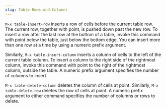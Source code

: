 ```yaml
---
slug: Table-Rows-and-Columns
---
```


`M-x table-insert-row` inserts a row of cells before the current table row. The current row, together with point, is pushed down past the new row. To insert a row after the last row at the bottom of a table, invoke this command with point below the table, just below the bottom edge. You can insert more than one row at a time by using a numeric prefix argument.

Similarly, `M-x table-insert-column` inserts a column of cells to the left of the current table column. To insert a column to the right side of the rightmost column, invoke this command with point to the right of the rightmost column, outside the table. A numeric prefix argument specifies the number of columns to insert.

`M-x table-delete-column` deletes the column of cells at point. Similarly, `M-x table-delete-row` deletes the row of cells at point. A numeric prefix argument to either command specifies the number of columns or rows to delete.
